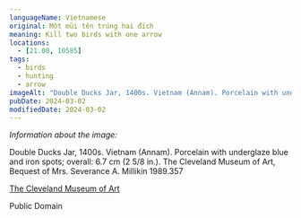 ```yaml
---
languageName: Vietnamese
original: Một mũi tên trúng hai đích
meaning: Kill two birds with one arrow
locations:
  - [21.00, 10585]
tags:
  - birds
  - hunting
  - arrow
imageAlt: "Double Ducks Jar, 1400s. Vietnam (Annam). Porcelain with underglaze blue and iron spots; overall: 6.7 cm (2 5/8 in.). The Cleveland Museum of Art, Bequest of Mrs. Severance A. Millikin 1989.357"
pubDate: 2024-03-02
modifiedDate: 2024-03-02
---
```


_Information about the image:_

Double Ducks Jar, 1400s. Vietnam (Annam). Porcelain with underglaze blue and iron spots; overall: 6.7 cm (2 5/8 in.). The Cleveland Museum of Art, Bequest of Mrs. Severance A. Millikin 1989.357

[The Cleveland Museum of Art](https://www.clevelandart.org/art/1989.357)

Public Domain
